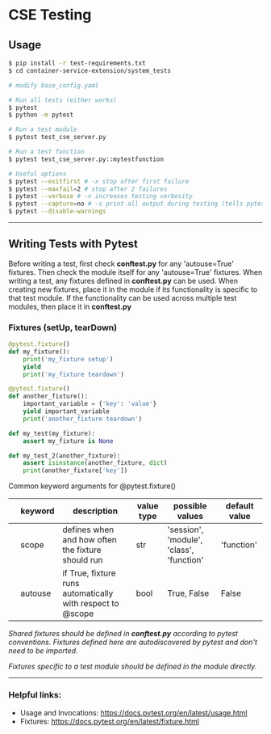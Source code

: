 # CSE Testing

## Usage

```bash
$ pip install -r test-requirements.txt
$ cd container-service-extension/system_tests

# modify base_config.yaml

# Run all tests (either works)
$ pytest
$ python -m pytest

# Run a test module
$ pytest test_cse_server.py

# Run a test function
$ pytest test_cse_server.py::mytestfunction

# Useful options
$ pytest --exitfirst # -x stop after first failure
$ pytest --maxfail=2 # stop after 2 failures
$ pytest --verbose # -v increases testing verbosity
$ pytest --capture=no # -s print all output during testing (tells pytest not to capture output)
$ pytest --disable-warnings
```

---

## Writing Tests with Pytest

Before writing a test, first check **conftest.py** for any 'autouse=True' fixtures. Then check
the module itself for any 'autouse=True' fixtures. When writing a test, any fixtures
defined in **conftest.py** can be used. When creating new fixtures, place it in the module
if its functionality is specific to that test module. If the functionality can be used
across multiple test modules, then place it in **conftest.py**

### Fixtures (setUp, tearDown)

```python
@pytest.fixture()
def my_fixture():
    print('my_fixture setup')
    yield
    print('my_fixture teardown')

@pytest.fixture()
def another_fixture():
    important_variable = {'key': 'value'}
    yield important_variable
    print('another_fixture teardown')

def my_test(my_fixture):
    assert my_fixture is None

def my_test_2(another_fixture):
    assert isinstance(another_fixture, dict)
    print(another_fixture['key'])
```

Common keyword arguments for @pytest.fixture()

|   | keyword | description                                                | value type | possible values                          | default value |
|---|---------|------------------------------------------------------------|------------|------------------------------------------|---------------|
|   | scope   | defines when and how often the fixture should run          | str        | 'session', 'module', 'class', 'function' | 'function'    |
|   | autouse | if True, fixture runs automatically with respect to @scope | bool       | True, False                              | False         |

*Shared fixtures should be defined in **conftest.py** according to pytest conventions. Fixtures defined here are autodiscovered by pytest and don't need to be imported.*

*Fixtures specific to a test module should be defined in the module directly.*

---

### Helpful links:

- Usage and Invocations: https://docs.pytest.org/en/latest/usage.html
- Fixtures: https://docs.pytest.org/en/latest/fixture.html

